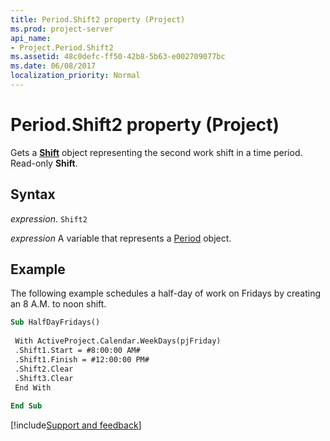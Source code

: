 ```yaml
---
title: Period.Shift2 property (Project)
ms.prod: project-server
api_name:
- Project.Period.Shift2
ms.assetid: 48c0defc-ff50-42b8-5b63-e002709077bc
ms.date: 06/08/2017
localization_priority: Normal
---
```



# Period.Shift2 property (Project)

Gets a  **[Shift](Project.Shift.md)** object representing the second work shift in a time period. Read-only **Shift**.


## Syntax

_expression_. `Shift2`

_expression_ A variable that represents a [Period](./Project.Period.md) object.


## Example

The following example schedules a half-day of work on Fridays by creating an 8 A.M. to noon shift.


```vb
Sub HalfDayFridays() 
 
 With ActiveProject.Calendar.WeekDays(pjFriday) 
 .Shift1.Start = #8:00:00 AM# 
 .Shift1.Finish = #12:00:00 PM# 
 .Shift2.Clear 
 .Shift3.Clear 
 End With 
 
End Sub
```

[!include[Support and feedback](~/includes/feedback-boilerplate.md)]